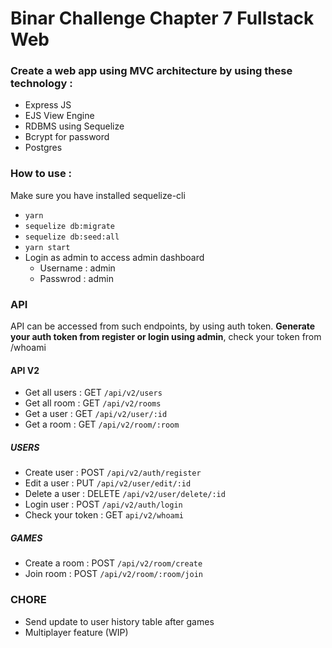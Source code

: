 # Binar Challenge Chapter 7 Fullstack Web

### Create a web app using MVC architecture by using these technology :

- Express JS
- EJS View Engine
- RDBMS using Sequelize
- Bcrypt for password
- Postgres

### How to use :

Make sure you have installed sequelize-cli

- <code>yarn</code>
- <code>sequelize db:migrate</code>
- <code>sequelize db:seed:all</code>
- <code>yarn start</code>
- Login as admin to access admin dashboard
  - Username : admin
  - Passwrod : admin

### API

API can be accessed from such endpoints, by using auth token. <strong>Generate your auth token from register or login using admin</strong>, check your token from /whoami

#### API V2

- Get all users : GET <code>/api/v2/users</code>
- Get all room : GET <code>/api/v2/rooms</code>
- Get a user : GET <code>/api/v2/user/:id</code>
- Get a room : GET <code>/api/v2/room/:room</code>

##### USERS

- Create user : POST <code>/api/v2/auth/register</code>
- Edit a user : PUT <code>/api/v2/user/edit/:id</code>
- Delete a user : DELETE <code>/api/v2/user/delete/:id</code>
- Login user : POST <code>/api/v2/auth/login</code>
- Check your token : GET <code>api/v2/whoami</code>

##### GAMES

- Create a room : POST <code>/api/v2/room/create</code>
- Join room : POST <code>/api/v2/room/:room/join</code>

### CHORE

- Send update to user history table after games
- Multiplayer feature (WIP)
